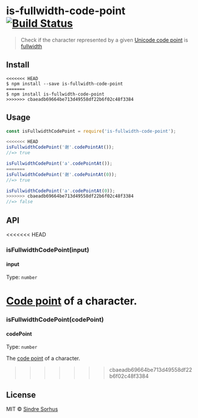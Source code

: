# is-fullwidth-code-point [![Build Status](https://travis-ci.org/sindresorhus/is-fullwidth-code-point.svg?branch=master)](https://travis-ci.org/sindresorhus/is-fullwidth-code-point)

> Check if the character represented by a given [Unicode code point](https://en.wikipedia.org/wiki/Code_point) is [fullwidth](https://en.wikipedia.org/wiki/Halfwidth_and_fullwidth_forms)


## Install

```
<<<<<<< HEAD
$ npm install --save is-fullwidth-code-point
=======
$ npm install is-fullwidth-code-point
>>>>>>> cbaeadb69664be713d49558df22b6f02c48f3384
```


## Usage

```js
const isFullwidthCodePoint = require('is-fullwidth-code-point');

<<<<<<< HEAD
isFullwidthCodePoint('谢'.codePointAt());
//=> true

isFullwidthCodePoint('a'.codePointAt());
=======
isFullwidthCodePoint('谢'.codePointAt(0));
//=> true

isFullwidthCodePoint('a'.codePointAt(0));
>>>>>>> cbaeadb69664be713d49558df22b6f02c48f3384
//=> false
```


## API

<<<<<<< HEAD
### isFullwidthCodePoint(input)

#### input

Type: `number`

[Code point](https://en.wikipedia.org/wiki/Code_point) of a character.
=======
### isFullwidthCodePoint(codePoint)

#### codePoint

Type: `number`

The [code point](https://en.wikipedia.org/wiki/Code_point) of a character.
>>>>>>> cbaeadb69664be713d49558df22b6f02c48f3384


## License

MIT © [Sindre Sorhus](https://sindresorhus.com)
